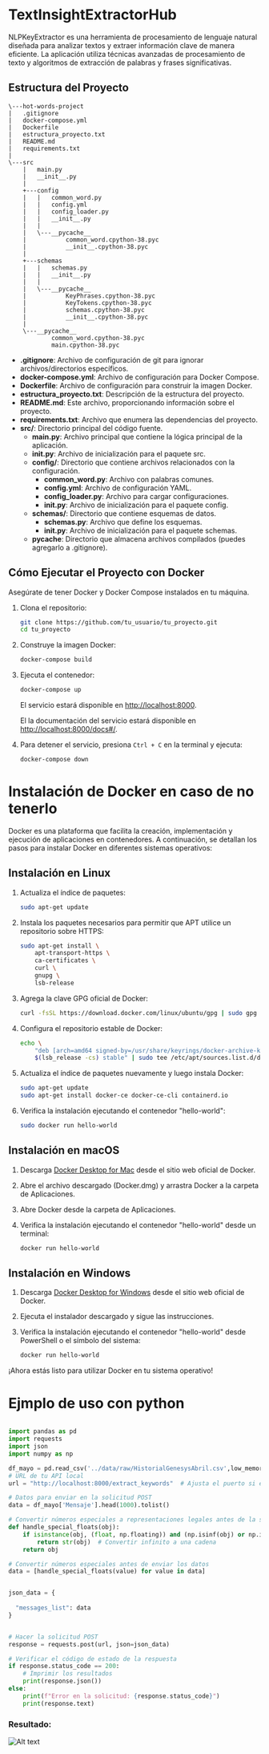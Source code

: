 # TextInsightExtractorHub

NLPKeyExtractor es una herramienta de procesamiento de lenguaje natural diseñada para analizar textos y extraer información clave de manera eficiente. La aplicación utiliza técnicas avanzadas de procesamiento de texto y algoritmos de extracción de palabras y frases significativas.

## Estructura del Proyecto

```
\---hot-words-project
|   .gitignore
|   docker-compose.yml
|   Dockerfile
|   estructura_proyecto.txt
|   README.md
|   requirements.txt
|   
\---src
    |   main.py
    |   __init__.py
    |   
    +---config
    |   |   common_word.py
    |   |   config.yml
    |   |   config_loader.py
    |   |   __init__.py
    |   |   
    |   \---__pycache__
    |           common_word.cpython-38.pyc
    |           __init__.cpython-38.pyc
    |           
    +---schemas
    |   |   schemas.py
    |   |   __init__.py
    |   |   
    |   \---__pycache__
    |           KeyPhrases.cpython-38.pyc
    |           KeyTokens.cpython-38.pyc
    |           schemas.cpython-38.pyc
    |           __init__.cpython-38.pyc
    |           
    \---__pycache__
            common_word.cpython-38.pyc
            main.cpython-38.pyc

```


- **.gitignore**: Archivo de configuración de git para ignorar archivos/directorios específicos.
- **docker-compose.yml**: Archivo de configuración para Docker Compose.
- **Dockerfile**: Archivo de configuración para construir la imagen Docker.
- **estructura_proyecto.txt**: Descripción de la estructura del proyecto.
- **README.md**: Este archivo, proporcionando información sobre el proyecto.
- **requirements.txt**: Archivo que enumera las dependencias del proyecto.
- **src/**: Directorio principal del código fuente.
  - **main.py**: Archivo principal que contiene la lógica principal de la aplicación.
  - **__init__.py**: Archivo de inicialización para el paquete src.
  - **config/**: Directorio que contiene archivos relacionados con la configuración.
    - **common_word.py**: Archivo con palabras comunes.
    - **config.yml**: Archivo de configuración YAML.
    - **config_loader.py**: Archivo para cargar configuraciones.
    - **__init__.py**: Archivo de inicialización para el paquete config.
  - **schemas/**: Directorio que contiene esquemas de datos.
    - **schemas.py**: Archivo que define los esquemas.
    - **__init__.py**: Archivo de inicialización para el paquete schemas.
  - **__pycache__**: Directorio que almacena archivos compilados (puedes agregarlo a .gitignore).

## Cómo Ejecutar el Proyecto con Docker

Asegúrate de tener Docker y Docker Compose instalados en tu máquina.

1. Clona el repositorio:

    ```bash
    git clone https://github.com/tu_usuario/tu_proyecto.git
    cd tu_proyecto
    ```

2. Construye la imagen Docker:

    ```bash
    docker-compose build
    ```

3. Ejecuta el contenedor:

    ```bash
    docker-compose up
    ```

    El servicio estará disponible en [http://localhost:8000](http://localhost:8000).

    El la documentación del servicio estará disponible en [http://localhost:8000/docs#/](http://localhost:8000/docs#/).

4. Para detener el servicio, presiona `Ctrl + C` en la terminal y ejecuta:

    ```bash
    docker-compose down
    ```



# Instalación de Docker en caso de no tenerlo

Docker es una plataforma que facilita la creación, implementación y ejecución de aplicaciones en contenedores. A continuación, se detallan los pasos para instalar Docker en diferentes sistemas operativos:

## Instalación en Linux

1. Actualiza el índice de paquetes:

    ```bash
    sudo apt-get update
    ```

2. Instala los paquetes necesarios para permitir que APT utilice un repositorio sobre HTTPS:

    ```bash
    sudo apt-get install \
        apt-transport-https \
        ca-certificates \
        curl \
        gnupg \
        lsb-release
    ```

3. Agrega la clave GPG oficial de Docker:

    ```bash
    curl -fsSL https://download.docker.com/linux/ubuntu/gpg | sudo gpg --dearmor -o /usr/share/keyrings/docker-archive-keyring.gpg
    ```

4. Configura el repositorio estable de Docker:

    ```bash
    echo \
        "deb [arch=amd64 signed-by=/usr/share/keyrings/docker-archive-keyring.gpg] https://download.docker.com/linux/ubuntu \
        $(lsb_release -cs) stable" | sudo tee /etc/apt/sources.list.d/docker.list > /dev/null
    ```

5. Actualiza el índice de paquetes nuevamente y luego instala Docker:

    ```bash
    sudo apt-get update
    sudo apt-get install docker-ce docker-ce-cli containerd.io
    ```

6. Verifica la instalación ejecutando el contenedor "hello-world":

    ```bash
    sudo docker run hello-world
    ```

## Instalación en macOS

1. Descarga [Docker Desktop for Mac](https://desktop.docker.com/mac/stable/Docker.dmg) desde el sitio web oficial de Docker.

2. Abre el archivo descargado (Docker.dmg) y arrastra Docker a la carpeta de Aplicaciones.

3. Abre Docker desde la carpeta de Aplicaciones.

4. Verifica la instalación ejecutando el contenedor "hello-world" desde un terminal:

    ```bash
    docker run hello-world
    ```

## Instalación en Windows

1. Descarga [Docker Desktop for Windows](https://desktop.docker.com/win/stable/Docker%20Desktop%20Installer.exe) desde el sitio web oficial de Docker.

2. Ejecuta el instalador descargado y sigue las instrucciones.

3. Verifica la instalación ejecutando el contenedor "hello-world" desde PowerShell o el símbolo del sistema:

    ```powershell
    docker run hello-world
    ```

¡Ahora estás listo para utilizar Docker en tu sistema operativo!


# Ejmplo de uso con python
```python

import pandas as pd
import requests
import json
import numpy as np

df_mayo = pd.read_csv('../data/raw/HistorialGenesysAbril.csv',low_memory=False)
# URL de tu API local
url = "http://localhost:8000/extract_keywords"  # Ajusta el puerto si es diferente

# Datos para enviar en la solicitud POST
data = df_mayo['Mensaje'].head(1000).tolist()

# Convertir números especiales a representaciones legales antes de la serialización JSON
def handle_special_floats(obj):
    if isinstance(obj, (float, np.floating)) and (np.isinf(obj) or np.isnan(obj)):
        return str(obj)  # Convertir infinito a una cadena
    return obj

# Convertir números especiales antes de enviar los datos
data = [handle_special_floats(value) for value in data]


json_data = {
  
  "messages_list": data
}


# Hacer la solicitud POST
response = requests.post(url, json=json_data)

# Verificar el código de estado de la respuesta
if response.status_code == 200:
    # Imprimir los resultados
    print(response.json())
else:
    print(f"Error en la solicitud: {response.status_code}")
    print(response.text)


```

### Resultado:

![Alt text](image.png)





